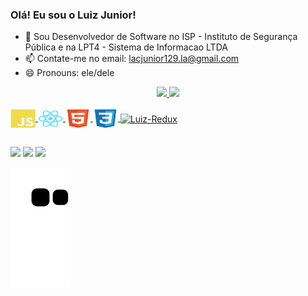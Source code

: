 ### Olá! Eu sou o Luiz Junior!

- 🔭 Sou Desenvolvedor de Software no ISP - Instituto de Segurança Pública e na LPT4 - Sistema de Informacao LTDA
- 📫 Contate-me no email: lacjunior129.la@gmail.com
- 😄 Pronouns: ele/dele

<div align="center">
  <a href="https://github.com/jcaluiz">
  <img height="180em" src="https://github-readme-stats.vercel.app/api?username=jcaluiz&show_icons=true&theme=highcontrast&include_all_commits=true&count_private=true"/>
  <img height="180em" src="https://github-readme-stats.vercel.app/api/top-langs/?username=jcaluiz&layout=compact&langs_count=7&theme=highcontrast"/>
</div>

 <div style="display: inline_block"><br>
  <img align="center" alt="Luiz-Js" height="30" width="40" src="https://raw.githubusercontent.com/devicons/devicon/master/icons/javascript/javascript-plain.svg">
  <img align="center" alt="Luiz-React" height="30" width="40" src="https://raw.githubusercontent.com/devicons/devicon/master/icons/react/react-original.svg">
  <img align="center" alt="Luiz-HTML" height="30" width="40" src="https://raw.githubusercontent.com/devicons/devicon/master/icons/html5/html5-original.svg">
  <img align="center" alt="Luiz-CSS" height="30" width="40" src="https://raw.githubusercontent.com/devicons/devicon/master/icons/css3/css3-original.svg">
   <img align="center" alt="Luiz-Redux" height="30" width="40" src="https://cdn.jsdelivr.net/gh/devicons/devicon/icons/redux/redux-original.svg" />


</div>
    
  ##
 
<div> 
  <a href="https://instagram.com/lacjunior29/" target="_blank"><img src="https://img.shields.io/badge/-Instagram-%23E4405F?style=for-the-badge&logo=instagram&logoColor=white" target="_blank"></a> 
  <a href = "mailto:lacjunior129.la@gmail.com"><img src="https://img.shields.io/badge/-Gmail-%23333?style=for-the-badge&logo=gmail&logoColor=white" target="_blank"></a>
  <a href="https://www.linkedin.com/in/luiz-alberto-carreiro-junior-6ab22022a/" target="_blank"><img src="https://img.shields.io/badge/-LinkedIn-%230077B5?style=for-the-badge&logo=linkedin&logoColor=white" target="_blank"></a> 
 
  ![Snake animation](https://github.com/jcaluiz/jcaluiz/blob/output/github-contribution-grid-snake.svg)
 
</div>
